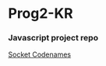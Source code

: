 # Prog2-KR

### Javascript project repo
[Socket Codenames](https://github.com/Goby56/socket-codenames)
